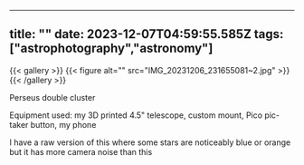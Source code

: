 
---
title: ""
date: 2023-12-07T04:59:55.585Z
tags: ["astrophotography","astronomy"]
---
{{< gallery >}}
{{< figure alt="" src="IMG_20231206_231655081~2.jpg" >}}
{{< /gallery >}}

Perseus double cluster

Equipment used: my 3D printed 4.5" telescope, custom mount, Pico pic-taker button, my phone

I have a raw version of this where some stars are noticeably blue or orange but it has more camera noise than this

